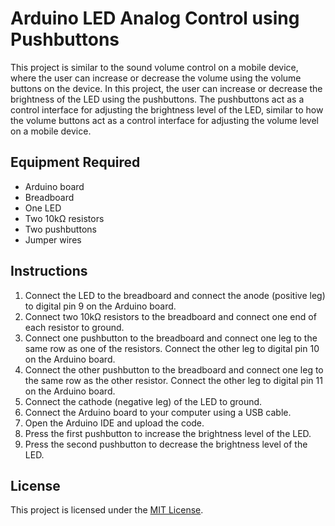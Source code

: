 # Arduino LED Analog Control using Pushbuttons

This project is similar to the sound volume control on a mobile device, where the user can increase or decrease the volume using the volume buttons on the device. In this project, the user can increase or decrease the brightness of the LED using the pushbuttons. The pushbuttons act as a control interface for adjusting the brightness level of the LED, similar to how the volume buttons act as a control interface for adjusting the volume level on a mobile device.

## Equipment Required

- Arduino board
- Breadboard
- One LED
- Two 10kΩ resistors
- Two pushbuttons
- Jumper wires

## Instructions

1. Connect the LED to the breadboard and connect the anode (positive leg) to digital pin 9 on the Arduino board.
2. Connect two 10kΩ resistors to the breadboard and connect one end of each resistor to ground.
3. Connect one pushbutton to the breadboard and connect one leg to the same row as one of the resistors. Connect the other leg to digital pin 10 on the Arduino board.
4. Connect the other pushbutton to the breadboard and connect one leg to the same row as the other resistor. Connect the other leg to digital pin 11 on the Arduino board.
5. Connect the cathode (negative leg) of the LED to ground.
6. Connect the Arduino board to your computer using a USB cable.
7. Open the Arduino IDE and upload the code.
8. Press the first pushbutton to increase the brightness level of the LED.
9. Press the second pushbutton to decrease the brightness level of the LED.

## License

This project is licensed under the [MIT License](LICENSE).
